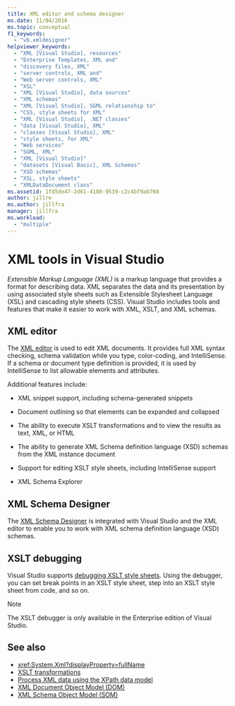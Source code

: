 ```yaml
---
title: XML editor and schema designer
ms.date: 11/04/2016
ms.topic: conceptual
f1_keywords:
  - "vb.xmldesigner"
helpviewer_keywords:
  - "XML [Visual Studio], resources"
  - "Enterprise Templates, XML and"
  - "discovery files, XML"
  - "server controls, XML and"
  - "Web server controls, XML"
  - "XSL"
  - "XML [Visual Studio], data sources"
  - "XML schemas"
  - "XML [Visual Studio], SGML relationship to"
  - "CSS, style sheets for XML"
  - "XML [Visual Studio], .NET classes"
  - "data [Visual Studio], XML"
  - "classes [Visual Studio], XML"
  - "style sheets, for XML"
  - "Web services"
  - "SGML, XML"
  - "XML [Visual Studio]"
  - "datasets [Visual Basic], XML Schemas"
  - "XSD schemas"
  - "XSL, style sheets"
  - "XMLDataDocument class"
ms.assetid: 1fd5de47-2d61-4180-9539-c2c4bf9ab768
author: jillre
ms.author: jillfra
manager: jillfra
ms.workload:
  - "multiple"
---
```

# XML tools in Visual Studio

*Extensible Markup Language (XML)* is a markup language that provides a format for describing data. XML separates the data and its presentation by using associated style sheets such as Extensible Stylesheet Language (XSL) and cascading style sheets (CSS). Visual Studio includes tools and features that make it easier to work with XML, XSLT, and XML schemas.

## XML editor

The [XML editor](xml-editor.md) is used to edit XML documents. It provides full XML syntax checking, schema validation while you type, color-coding, and IntelliSense. If a schema or document type definition is provided, it is used by IntelliSense to list allowable elements and attributes.

Additional features include:

- XML snippet support, including schema-generated snippets

- Document outlining so that elements can be expanded and collapsed

- The ability to execute XSLT transformations and to view the results as text, XML, or HTML

- The ability to generate XML Schema definition language (XSD) schemas from the XML instance document

- Support for editing XSLT style sheets, including IntelliSense support

- XML Schema Explorer

## XML Schema Designer

The [XML Schema Designer](xml-schema-designer.md) is integrated with Visual Studio and the XML editor to enable you to work with XML schema definition language (XSD) schemas.

## XSLT debugging

Visual Studio supports [debugging XSLT style sheets](../xml-tools/debugging-xslt.md). Using the debugger, you can set break points in an XSLT style sheet, step into an XSLT style sheet from code, and so on.

> [!NOTE]
> The XSLT debugger is only available in the Enterprise edition of Visual Studio.

## See also

- <xref:System.Xml?displayProperty=fullName>
- [XSLT transformations](/dotnet/standard/data/xml/xslt-transformations)
- [Process XML data using the XPath data model](/dotnet/standard/data/xml/process-xml-data-using-the-xpath-data-model)
- [XML Document Object Model (DOM)](/dotnet/standard/data/xml/xml-document-object-model-dom)
- [XML Schema Object Model (SOM)](/dotnet/standard/data/xml/xml-schema-object-model-som)